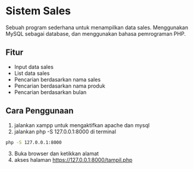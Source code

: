 # Sistem Sales
Sebuah program sederhana untuk menampilkan data sales. Menggunakan MySQL sebagai database, dan menggunakan bahasa pemrograman PHP.

## Fitur
- Input data sales
- List data sales
- Pencarian berdasarkan nama sales
- Pencarian berdasarkan nama produk
- Pencarian berdasarkan bulan

## Cara Penggunaan
1. jalankan xampp untuk mengaktifkan apache dan mysql
2. jalankan php -S 127.0.0.1:8000 di terminal
```bash
php -S 127.0.0.1:8000
```
3. Buka browser dan ketikkan alamat
4. akses halaman https://127.0.0.1:8000/tampil.php

